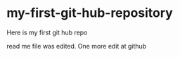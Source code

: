 # my-first-git-hub-repository
Here is my first git hub repo

read me file was edited. One more edit at github
